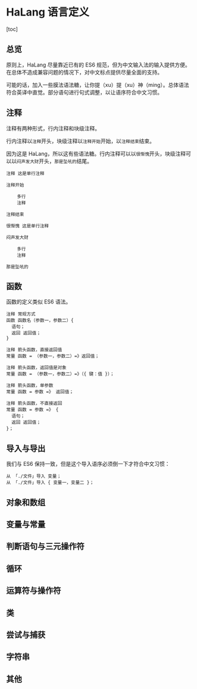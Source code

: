 # HaLang 语言定义

[toc]

## 总览

原则上，HaLang 尽量靠近已有的 ES6 规范，但为中文输入法的输入提供方便。在总体不造成兼容问题的情况下，对中文标点提供尽量全面的支持。

可能的话，加入一些膜法语法糖，让你提（xu）提（xu）神（ming）。总体语法符合英译中直觉。部分语句进行句式调整，以让语序符合中文习惯。

## 注释

注释有两种形式，行内注释和块级注释。

行内注释以`注释`开头，块级注释以`注释开始`开始，以`注释结束`结束。

因为这是 HaLang，所以这有些语法糖。行内注释可以以`很惭愧`开头，块级注释可以以`闷声发大财`开头，`那是坠吼的`结尾。

```halang
注释 这是单行注释

注释开始

    多行
    注释

注释结束

很惭愧 这是单行注释

闷声发大财

    多行
    注释

那是坠吼的
```

## 函数

函数的定义类似 ES6 语法。

```halang
注释 常规方式
函数 函数名（参数一，参数二）{
  语句；
  返回 返回值；
}

注释 箭头函数，直接返回值
常量 函数 = （参数一，参数二）=》返回值；

注释 箭头函数，返回值是对象
常量 函数 = （参数一，参数二）=》（{ 键：值 }）；

注释 箭头函数，单参数
常量 函数 = 参数 =》 返回值；

注释 箭头函数，不直接返回
常量 函数 = 参数 =》 {
  语句；
  返回 返回值；
}；
```

## 导入与导出

我们与 ES6 保持一致，但是这个导入语序必须倒一下才符合中文习惯：

```halang
从 「./文件」导入 变量；
从 「./文件」导入 { 变量一，变量二 }；
```

## 对象和数组

## 变量与常量

## 判断语句与三元操作符

## 循环

## 运算符与操作符

## 类

## 尝试与捕获

## 字符串

## 其他
